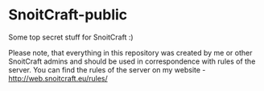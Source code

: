 # SnoitCraft-public
Some top secret stuff for SnoitCraft :\)

Please note, that everything in this repository was created by me or other SnoitCraft
admins and should be used in correspondence with rules of the server.
You can find the rules of the server on my website - http://web.snoitcraft.eu/rules/

